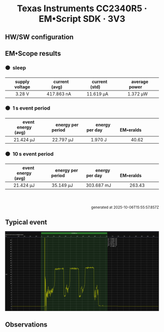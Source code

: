 
<h1 align="center">Texas Instruments CC2340R5 · EM&bull;Script SDK · 3V3</h1>

## HW/SW configuration

## EM&bull;Scope results

<!-- @emscope-pack:start -->


### 🟠&ensp;sleep

| supply voltage | &emsp;current (avg)&emsp; | &emsp;current (std)&emsp; | &emsp;average power&emsp;
|:---:|:---:|:---:|:---:|
| 3.28 V | 417.863 nA |  11.619 µA |   1.372 µW |

### 🟠&ensp;1&thinsp;s event period

| &emsp;&emsp;event energy (avg)&emsp;&emsp; | &emsp;&emsp;energy per period&emsp;&emsp; | &emsp;&emsp;energy per day&emsp;&emsp; | &emsp;&emsp;&emsp;**EM&bull;eralds**&emsp;&emsp;&emsp;
|:---:|:---:|:---:|:---:|
|  21.424 µJ |  22.797 µJ |   1.970 J | 40.62 |

### 🟠&ensp;10&thinsp;s event period

| &emsp;&emsp;event energy (avg)&emsp;&emsp; | &emsp;&emsp;energy per period&emsp;&emsp; | &emsp;&emsp;energy per day&emsp;&emsp; | &emsp;&emsp;&emsp;**EM&bull;eralds**&emsp;&emsp;&emsp;
|:---:|:---:|:---:|:---:|
|  21.424 µJ |  35.149 µJ | 303.687 mJ | 263.43 |

<br>
<p align="right"><sub>generated at 2025-10-06T15:55:57.857Z</sub></p>
    

<!-- @emscope-pack:end -->

## Typical event

<p align="center">
    <img src="event-B.png" alt="Event" width="900">
</p>

## Observations

